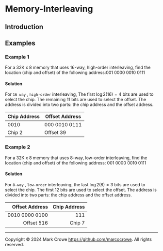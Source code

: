 # Memory-Interleaving

## Introduction

## Examples

### Example 1

For a 32K x 8 memory that uses 16-way, high-order interleaving, find the location (chip and offset) of the following address:001 0000 0010 0111

#### Solution

For `16 way` , `high-order` interleaving, The first $\log2(16) = 4$ bits are used to select the chip. The remaining 11 bits are used to select the offset. The address is divided into two parts: the chip address and the offset address.

| Chip Address | Offset Address |
|--------------|----------------|
| 0010         | 000 0010 0111  |
| Chip 2       | Offset 39      |

### Example 2

For a 32K x 8 memory that uses 8-way, low-order interleaving, find the location (chip and offset) of the following address: 001 0000 0010 0111

#### Solution

For `8-way` , `low-order` interleaving, the last $\log2(8) = 3$ bits are used to select the chip. The first 12 bits are used to select the offset. The address is divided into two parts: the chip address and the offset address.

| Offset Address | Chip Address |
|---------------:|-------------:|
| 0010 0000 0100 |          111 |
|     Offset 516 |       Chip 7 |

---
Copyright &copy; 2024 Mark Crowe <https://github.com/marcocrowe>. All rights reserved.
